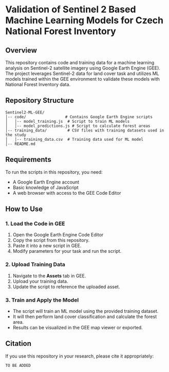 # Validation of Sentinel 2 Based Machine Learning Models for Czech National Forest Inventory

## Overview
This repository contains code and training data for a machine learning analysis on Sentinel-2 satellite imagery using Google Earth Engine (GEE). The project leverages Sentinel-2 data for land cover task and utilizes ML models trained within the GEE environment to validate these models with National Forest Inventory data.

## Repository Structure
```
Sentinel2-ML-GEE/
│-- code/                 # Contains Google Earth Engine scripts
│   │-- model_training.js  # Script to train ML models
│   │-- model_predictions.js # Script to calculate forest areas
│-- training_data/         # CSV files with training datasets used in the study
│   │-- training_data.csv  # Training data used for ML model
│-- README.md
```

## Requirements
To run the scripts in this repository, you need:
- A Google Earth Engine account
- Basic knowledge of JavaScript
- A web browser with access to the GEE Code Editor

## How to Use
### 1. Load the Code in GEE
1. Open the Google Earth Engine Code Editor
2. Copy the script from this repository.
3. Paste it into a new script in GEE.
4. Modify parameters for your task and run the script.

### 2. Upload Training Data
1. Navigate to the **Assets** tab in GEE.
2. Upload your training data.
3. Update the script to reference the uploaded asset.

### 3. Train and Apply the Model
- The script will train an ML model using the provided training dataset.
- It will then perform land cover classification and calculate the forest area.
- Results can be visualized in the GEE map viewer or exported.

## Citation
If you use this repository in your research, please cite it appropriately:
```
TO BE ADDED
```
